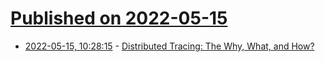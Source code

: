 # [Published on 2022-05-15](index.md)

* [2022-05-15, 10:28:15](https://news.ycombinator.com/item?id=31386626) - [Distributed Tracing: The Why, What, and How?](https://blog.techlanika.com/distributed-tracing-the-why-what-and-how-ab9ca9e40081)
